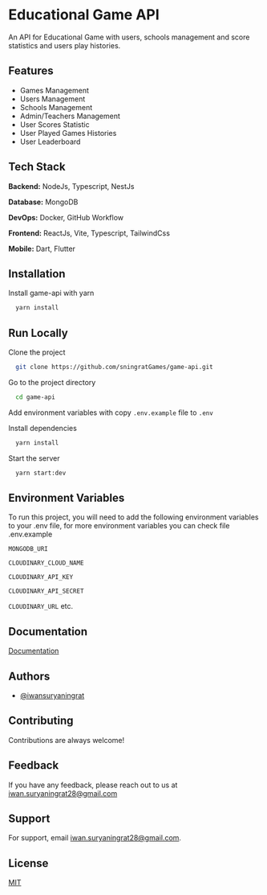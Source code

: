 # Educational Game API

An API for Educational Game with users, schools management and score statistics and users play histories.

## Features

- Games Management
- Users Management
- Schools Management
- Admin/Teachers Management
- User Scores Statistic
- User Played Games Histories
- User Leaderboard

## Tech Stack

**Backend:** NodeJs, Typescript, NestJs

**Database:** MongoDB

**DevOps:** Docker, GitHub Workflow

**Frontend:** ReactJs, Vite, Typescript, TailwindCss

**Mobile:** Dart, Flutter

## Installation

Install game-api with yarn

```bash
  yarn install
```

## Run Locally

Clone the project

```bash
  git clone https://github.com/sningratGames/game-api.git
```

Go to the project directory

```bash
  cd game-api
```

Add environment variables with copy `.env.example` file to `.env`

Install dependencies

```bash
  yarn install
```

Start the server

```bash
  yarn start:dev
```

## Environment Variables

To run this project, you will need to add the following environment variables to your .env file, for more environment variables you can check file .env.example

`MONGODB_URI`

`CLOUDINARY_CLOUD_NAME`

`CLOUDINARY_API_KEY`

`CLOUDINARY_API_SECRET`

`CLOUDINARY_URL`
etc.

## Documentation

[Documentation](https://game-api.iwansuryaningrat.tech/docs)

## Authors

- [@iwansuryaningrat](https://www.github.com/iwansuryaningrat)

## Contributing

Contributions are always welcome!

## Feedback

If you have any feedback, please reach out to us at iwan.suryaningrat28@gmail.com

## Support

For support, email iwan.suryaningrat28@gmail.com.

## License

[MIT](https://github.com/nestjs/nest/blob/master/LICENSE)
